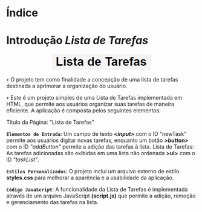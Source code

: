# Índice



# Introdução _Lista de Tarefas_

<p align="center">
  <img src="https://github.com/DaniloFelype/projeto-array/blob/main/img/tarefas-fundo.png">
</p>

``+`` O projeto tem como finalidade a concepção de uma lista de tarefas destinada a aprimorar a organização do usuário.

``+`` Este é um projeto simples de uma Lista de Tarefas implementada em HTML, que permite aos usuários organizar suas tarefas de maneira eficiente. A aplicação é composta pelos seguintes elementos:

Título da Página: "Lista de Tarefas"

**``Elementos de Entrada``**: Um campo de texto **_&lt;input&gt;_** com o ID "newTask" permite aos usuários digitar novas tarefas, enquanto um botão **_&gt;button&gt;_** com o ID _"addButton"_ permite a adição das tarefas à lista.
Lista de Tarefas: As tarefas adicionadas são exibidas em uma lista não ordenada **&gt;ul&gt;** com o ID _"taskList"_.

**``Estilos Personalizados``**: O projeto inclui um arquivo externo de estilo **styles.css** para melhorar a aparência e a usabilidade da aplicação.

**``Código JavaScript``**: A funcionalidade da Lista de Tarefas é implementada através de um arquivo JavaScript **(script.js)** que permite a adição, remoção e gerenciamento das tarefas na lista.